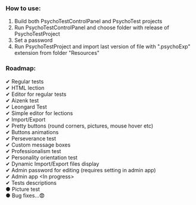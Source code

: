 ### How to use:
1. Build both PsychoTestControlPanel and PsychoTest projects
2. Run PsychoTestControlPanel and choose folder with release of PsychoTestProject
3. Set a password
4. Run PsychoTestProject and import last version of file with ".psychoExp" extension from folder "Resources"

### Roadmap:
✔ Regular tests<br/>
✔ HTML lection<br/>
✔ Editor for regular tests<br/>
✔ Aizenk test<br/>
✔ Leongard Test<br/>
✔ Simple editor for lections<br/>
✔ Import/Export<br/>
✔ Pretty buttons (round corners, pictures, mouse hover etc)<br/>
✔ Buttons animations<br/>
✔ Perseverance test<br/>
✔ Custom message boxes<br/>
✔ Professionalism test<br/>
✔ Personality orientation test<br/>
✔ Dynamic Import/Export files display<br/>
✔ Admin password for editing (requires setting in admin app)<br/>
✔ Admin app \<In progress\> <br/>
✔ Tests descriptions<br/>
● Picture test<br/>
● Bug fixes...😨<br/>
